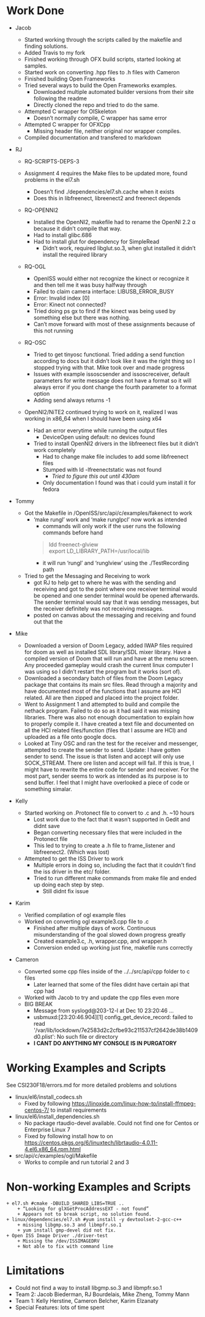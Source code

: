Work Done
=========
+ Jacob
    + Started working through the scripts called by the makefile and finding solutions.
    + Added Travis to my fork
    + Finished working through OFX build scripts, started looking at samples.
    + Started work on converting .hpp files to .h files with Cameron
    + Finished building Open Frameworks
    + Tried several ways to build the Open Frameworks examples.
        + Downloaded multiple automated builder versions from their site following the readme 
        + Directly cloned the repo and tried to do the same.
    + Attempted C wrapper for OISkeleton
        + Doesn’t normally compile, C wrapper has same error
    + Attempted C wrapper for OFXCpp
        + Missing header file, neither original nor wrapper compiles.
    + Compiled documentation and transfered to markdown
+ RJ 
    + RQ-SCRIPTS-DEPS-3
    + Assignment 4 requires the Make files to be updated more, found problems in the el7.sh
        + Doesn’t find ./dependencies/el7.sh.cache when it exists
        + Does this in libfreenect, libreenect2 and freenect depends
    + RQ-OPENNI2
        + Installed the OpenNI2, makefile had to rename the OpenNI 2.2 α because it didn’t compile that way. 
        + Had to install glibc.686
        + Had to install glut for dependency for SimpleRead 
            + Didn’t work, required libglut.so.3, when glut installed it didn’t install the required library
 
    + RQ-OGL 
        + OpenISS would either not recognize the kinect or recognize it and then tell me it was busy halfway through
        + Failed to claim camera interface: LIBUSB_ERROR_BUSY
        + Error: Invalid index [0]
        + Error: Kinect not connected?
        + Tried doing ps gx to find if the kinect was being used by something else but there was nothing. 
        + Can’t move forward with most of these assignments because of this not running
    + RQ-OSC 
        + Tried to get tinyosc functional. Tried adding a send function according to docs but it didn’t look like it was the right thing so I stopped trying with that. Mike took over and made progress
        + Issues with example issoscsender and issoscreceiver, default parameters for write message does not have a format so it will always error if you dont change the fourth parameter to a format option
        + Adding send always returns -1
    + OpenNI2/NiTE2 continued trying to work on it, realized I was working in x86_64 when I should have been using x64
        + Had an error everytime while running the output files 
            + DeviceOpen using default: no devices found
        + Tried to install OpenNI2 drivers in the libfreenect files but it didn’t work completely 
            + Had to change make file includes to add some libfreenect files
            + Stumped with ld -lfreenectstatic was not found
                + *Tried to figure this out until 430am*
            + Only documentation I found was that i could yum install it for fedora
+ Tommy 
    + Got the Makefile in /OpenISS/src/api/c/examples/fakenect to work
        + ‘make rungl’ work and ‘make runglpcl’ now work as intended
            + commands will only work if the user runs the following commands before hand
            > ldd freenect-glview  
            > export LD_LIBRARY_PATH=/usr/local/lib
            + it will run ‘rungl’ and ‘runglview’ using the ./TestRecording path
    + Tried to get the Messaging and Receiving to work
        + got RJ to help get to where he was with the sending and receiving and got to the point where one receiver terminal would be opened and one sender terminal would be opened afterwards. The sender terminal would say that it was sending messages, but the receiver definitely was not receiving messages. 
        + posted on canvas about the messaging and receiving and found out that the 
+ Mike
    + Downloaded a version of Doom Legacy, added IWAP files required for doom as well as installed SDL library/SDL mixer library. Have a compiled version of Doom that will run and have at the menu screen. Any proceeded gameplay would crash the current linux computer I was using so I didn’t restart the program but it works (sort of).
    + Downloaded a secondary batch of files from the Doom Legacy package that contains its main src files. Read through a majority and have documented most of the functions that I assume are HCI related. All are then zipped and placed into the project folder.
    + Went to Assignment 1 and attempted to build and compile the nethack program. Failed to do so as it had said it was missing libraries. There was also not enough documentation to explain how to properly compile it. I have created a text file and documented on all the HCI related files/function (files that I assume are HCI) and uploaded as a file onto google docs.
     + Looked at Tiny OSC and ran the test for the receiver and messenger, attempted to create the sender to send. Update: I have gotten sender to send. The issue is that listen and accept will only use SOCK_STREAM. There ore listen and accept will fail. If this is true, I might have to rewrite the entire code for sender and receiver. For the most part, sender seems to work as intended as its purpose is to send buffer. I feel that I might have overlooked a piece of code or something simalar.


+ Kelly
    + Started working on .Protonect file to convert to .c and .h. ~10 hours
        + Lost work due to the fact that it wasn’t supported in Gedit and didnt save
        + Began converting necessary files that were included in the Protonect file
        + This led to trying to create a .h file to frame_listener and libfreenect2. (Which was lost)
    + Attempted to get the ISS Driver to work 
        + Multiple errors in doing so, including the fact that it couldn't find the iss driver in the etc/ folder.
        + Tried to run different make commands from make file and ended up doing each step by step. 
            + Still didnt fix issue
+ Karim
    + Verified compilation of ogl example files 
    + Worked on converting ogl example3.cpp file to .c
        + Finished after multiple days of work. Continuous misunderstanding of the goal slowed down progress greatly
        + Created example3.c, .h, wrapper.cpp, and wrapper.h
        + Conversion ended up working just fine, makefile runs correctly
+ Cameron
    + Converted some cpp files inside of the ../../src/api/cpp folder to c files
        + Later learned that some of the files didnt have certain api that cpp had
    + Worked with Jacob to try and update the cpp files even more
    + BIG BREAK
        + Message from syslogd@203-12-l at Dec 10 23:20:46 ...
        + usbmuxd:[23:20:46.904][1] config_get_device_record: failed to read '/var/lib/lockdown/7e2583d2c2cfbe93c211537cf2642de38b1409d0.plist': No such file or directory
        + **I CANT DO ANYTHING MY CONSOLE IS IN PURGATORY**

Working Examples and Scripts
============================
See CSI230F18/errors.md for more detailed problems and solutions

+ linux/el6/install_codecs.sh
    + Fixed by following https://linoxide.com/linux-how-to/install-ffmpeg-centos-7/ to install requirements
+ linux/el6/install_dependencies.sh
    + No package rtaudio-devel available. Could not find one for Centos or Enterprise Linux 7
    + Fixed by following install how to on https://centos.pkgs.org/6/linuxtech/librtaudio-4.0.11-4.el6.x86_64.rpm.html 
+ src/api/c/examples/ogl/Makefile
    + Works to compile and run tutorial 2 and 3

Non-working Examples and Scripts
================================
    + el7.sh #cmake -DBUILD_SHARED_LIBS=TRUE ..
        + “Looking for glXGetProcAddressEXT - not found”
        + Appears not to break script, no solution found.
    + linux/dependencies/el7.sh #yum install -y devtoolset-2-gcc-c++
        + missing libgmp.so.3 and libmpfr.so.1
        + yum install gmp-devel did not fix.
    + Open ISS Image Driver ./driver-test 
        + Missing the /dev/ISSIMAGEDRV 
        + Not able to fix with command line

Limitations
===========
+ Could not find a way to install libgmp.so.3 and libmpfr.so.1
+ Team 2: Jacob Biederman, RJ Bourdelais, Mike Zheng, Tommy Mann
+ Team 1: Kelly Herstine, Cameron Belcher, Karim Elzanaty
+ Special Features: lots of time spent
